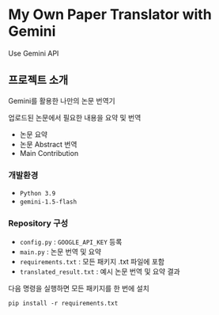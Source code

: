 # My Own Paper Translator with Gemini
Use Gemini API

## 프로젝트 소개
Gemini를 활용한 나만의 논문 번역기

업로드된 논문에서 필요한 내용을 요약 및 번역
- 논문 요약
- 논문 Abstract 번역
- Main Contribution

### 개발환경
- `Python 3.9`
- `gemini-1.5-flash`

### Repository 구성
- `config.py` : `GOOGLE_API_KEY` 등록
- `main.py` : 논문 번역 및 요약
- `requirements.txt` : 모든 패키지 .txt 파일에 포함
- `translated_result.txt` : 예시 논문 번역 및 요약 결과

다음 명령을 실행하면 모든 패키지를 한 번에 설치
    
    pip install -r requirements.txt
